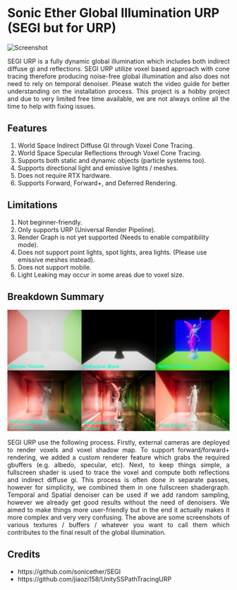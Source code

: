 # Sonic Ether Global Illumination URP (SEGI but for URP)
![Screenshot](Thumbnail.gif)

<div align="justify">SEGI URP is a fully dynamic global illumination which includes both indirect diffuse gi and reflections. SEGI URP utilize voxel based approach with cone tracing therefore producing noise-free global illumination and also does not need to rely on temporal denoiser. Please watch the video guide for better understanding on the installation process. This project is a hobby project and due to very limited free time available, we are not always online all the time to help with fixing issues.</div>

<h2>Features</h2>
<ol>
  <li>World Space Indirect Diffuse GI through Voxel Cone Tracing.</li>
  <li>World Space Specular Reflections through Voxel Cone Tracing.</li>
  <li>Supports both static and dynamic objects (particle systems too).</li>
  <li>Supports directional light and emissive lights / meshes.</li>
  <li>Does not require RTX hardware.</li>
  <li>Supports Forward, Forward+, and Deferred Rendering.</li>
</ol>

<h2>Limitations</h2>
<ol>
  <li>Not beginner-friendly.</li>
  <li>Only supports URP (Universal Render Pipeline).</li>
  <li>Render Graph is not yet supported (Needs to enable compatibility mode).</li>
  <li>Does not support point lights, spot lights, area lights. (Please use emissive meshes instead).</li>
  <li>Does not support mobile.</li>
  <li>Light Leaking may occur in some areas due to voxel size.</li>
</ol>

<h2>Breakdown Summary</h2>

![Screenshot](voxel-gi-process.jpg)
<div align="justify">SEGI URP use the following process. Firstly, external cameras are deployed to render voxels and voxel shadow map. To support forward/forward+ rendering, we added a custom renderer feature which grabs the required gbuffers (e.g. albedo, specular, etc). Next, to keep things simple, a fullscreen shader is used to trace the voxel and compute both reflections and indirect diffuse gi. This process is often done in separate passes, however for simplicity, we combined them in one fullscreen shadergraph. Temporal and Spatial denoiser can be used if we add random sampling, however we already get good results without the need of denoisers. We aimed to make things more user-friendly but in the end it actually makes it more complex and very very confusing. The above are some screenshots of various textures / buffers / whatever you want to call them which contributes to the final result of the global illumination.</div>

<h2>Credits</h2>
<ul>
  <li>https://github.com/sonicether/SEGI</li>
  <li>https://github.com/jiaozi158/UnitySSPathTracingURP</li>
</ul>
